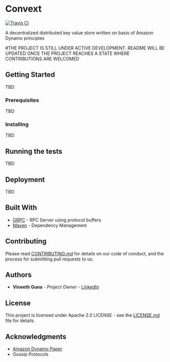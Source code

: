 Convext
=======
[![Travis CI](https://travis-ci.org/vineethguna/convext.svg?branch=master)](https://travis-ci.org/vineethguna/convext)

A decentralized distributed key value store written on basis of Amazon Dynamo principles

#THE PROJECT IS STILL UNDER ACTIVE DEVELOPMENT. README WILL BE UPDATED ONCE THE PROJECT REACHES A STATE WHERE CONTRIBUTIONS ARE WELCOMED

## Getting Started

TBD

### Prerequisites

TBD

### Installing

TBD


## Running the tests
TBD

## Deployment

TBD

## Built With

* [GRPC](https://grpc.io/) - RPC Server using protocol buffers
* [Maven](https://maven.apache.org/) - Dependency Management

## Contributing

Please read [CONTRIBUTING.md](CONTRIBUTING.md) for details on our code of conduct, and the process for submitting pull requests to us. 

## Authors

* **Vineeth Guna** - *Project Owner* - [LinkedIn](https://in.linkedin.com/in/vineeth-guna-08767319)


## License

This project is licensed under Apache 2.0 LICENSE - see the [LICENSE.md](LICENSE.md) file for details

## Acknowledgments

* [Amazon Dynamo Paper](https://www.allthingsdistributed.com/files/amazon-dynamo-sosp2007.pdf)
* Gossip Protocols

